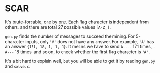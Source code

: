 # SCAR

It's brute-forcable, one by one. Each flag character is independent from others,
and there are total 27 possible values `[A-Z_]`.

`gen.py` finds the number of messages to succeed the mining. For 5-character
inputs, only `'V'` does not have any answer. For example, `'A'` has an answer
`{171, 18, 1, 1, 1}`. It means we have to send `A----` 171 times, `-A---` 18
times, and so on, to check whether the first flag character is `'A'`.

It's a bit hard to explain well, but you will be able to get it by reading
`gen.py` and `solve.c`.
